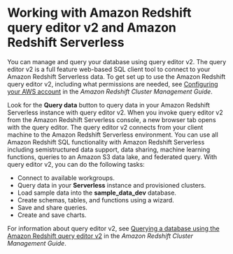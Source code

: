 # Working with Amazon Redshift query editor v2 and Amazon Redshift Serverless<a name="serverless-sql-client"></a>

You can manage and query your database using query editor v2\. The query editor v2 is a full feature web\-based SQL client tool to connect to your Amazon Redshift Serverless data\. To get set up to use the Amazon Redshift query editor v2, including what permissions are needed, see [Configuring your AWS account](https://docs.aws.amazon.com/redshift/latest/mgmt/query-editor-v2-getting-started.html) in the *Amazon Redshift Cluster Management Guide*\.

Look for the **Query data** button to query data in your Amazon Redshift Serverless instance with query editor v2\. When you invoke query editor v2 from the Amazon Redshift Serverless console, a new browser tab opens with the query editor\. The query editor v2 connects from your client machine to the Amazon Redshift Serverless environment\. You can use all Amazon Redshift SQL functionality with Amazon Redshift Serverless including semistructured data support, data sharing, machine learning functions, queries to an Amazon S3 data lake, and federated query\. With query editor v2, you can do the following tasks: 
+ Connect to available workgroups\.
+ Query data in your **Serverless** instance and provisioned clusters\.
+ Load sample data into the **sample\_data\_dev** database\.
+ Create schemas, tables, and functions using a wizard\.
+ Save and share queries\.
+ Create and save charts\.

For information about query editor v2, see [Querying a database using the Amazon Redshift query editor v2](https://docs.aws.amazon.com/redshift/latest/mgmt/query-editor-v2.html) in the *Amazon Redshift Cluster Management Guide*\. 